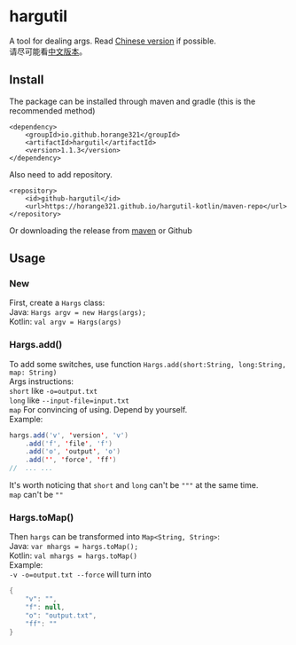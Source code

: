 # hargutil
A tool for dealing args.
Read [Chinese version](./README-zh.md) if possible.\
请尽可能看[中文版本](./README-zh.md)。

## Install
The package can be installed through maven and gradle (this is the recommended method)
```maven
<dependency>
    <groupId>io.github.horange321</groupId>
    <artifactId>hargutil</artifactId>
    <version>1.1.3</version>
</dependency>
```
Also need to add repository.
```maven
<repository>
    <id>github-hargutil</id>
    <url>https://horange321.github.io/hargutil-kotlin/maven-repo</url>
</repository>
```
Or downloading the release from [maven]() or Github

## Usage
### New
First, create a `Hargs` class:\
Java: `Hargs argv = new Hargs(args);`\
Kotlin: `val argv = Hargs(args)`

### Hargs.add()
To add some switches, use function `Hargs.add(short:String, long:String, map: String)`\
Args instructions:\
`short` like `-o=output.txt`\
`long` like `--input-file=input.txt`\
`map` For convincing of using. Depend by yourself.\
Example:
```Java
hargs.add('v', 'version', 'v')
    .add('f', 'file', 'f')
    .add('o', 'output', 'o')
    .add('', 'force', 'ff')
//  ... ...
```
It's worth noticing that `short` and `long` can't be `"""` at the same time.\
`map` can't be `""`

### Hargs.toMap()
Then `hargs` can be transformed into `Map<String, String>`:\
Java: `var mhargs = hargs.toMap();`\
Kotlin: `val mhargs = hargs.toMap()`\
Example:\
`-v -o=output.txt --force` will turn into
```Java
{
    "v": "",
    "f": null,
    "o": "output.txt",
    "ff": ""
}
```